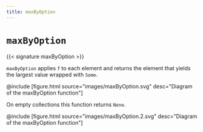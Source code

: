 ```yaml
---
title: maxByOption
---
```


# `maxByOption`

{{< signature maxByOption >}}

`maxByOption` applies `f` to each element and returns the element that yields the largest value wrapped with `Some`.

@include [figure.html source="images/maxByOption.svg" desc="Diagram of the maxByOption function"]

On empty collections this function returns `None`.

@include [figure.html source="images/maxByOption.2.svg" desc="Diagram of the maxByOption function"]
